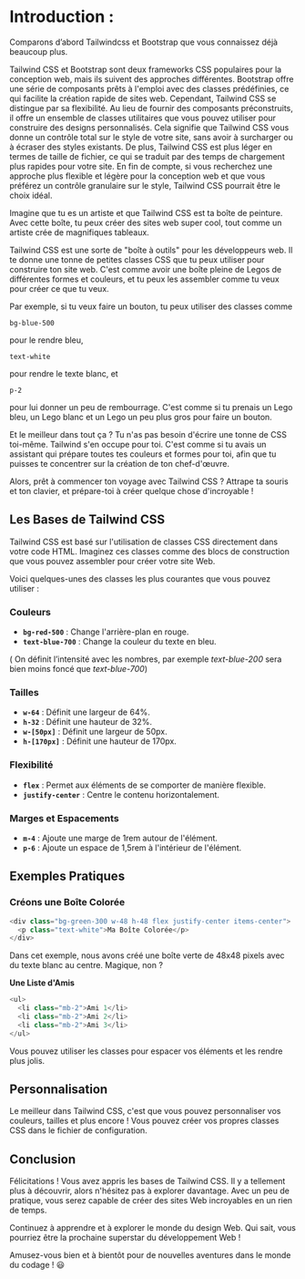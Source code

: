 # **Introduction :**

Comparons d’abord Tailwindcss et Bootstrap que vous connaissez déjà beaucoup plus. 

Tailwind CSS et Bootstrap sont deux frameworks CSS populaires pour la conception web, mais ils suivent des approches différentes. Bootstrap offre une série de composants prêts à l'emploi avec des classes prédéfinies, ce qui facilite la création rapide de sites web. Cependant, Tailwind CSS se distingue par sa flexibilité. Au lieu de fournir des composants préconstruits, il offre un ensemble de classes utilitaires que vous pouvez utiliser pour construire des designs personnalisés. Cela signifie que Tailwind CSS vous donne un contrôle total sur le style de votre site, sans avoir à surcharger ou à écraser des styles existants. De plus, Tailwind CSS est plus léger en termes de taille de fichier, ce qui se traduit par des temps de chargement plus rapides pour votre site. En fin de compte, si vous recherchez une approche plus flexible et légère pour la conception web et que vous préférez un contrôle granulaire sur le style, Tailwind CSS pourrait être le choix idéal.

Imagine que tu es un artiste et que Tailwind CSS est ta boîte de peinture. Avec cette boîte, tu peux créer des sites web super cool, tout comme un artiste crée de magnifiques tableaux. 

Tailwind CSS est une sorte de "boîte à outils" pour les développeurs web. Il te donne une tonne de petites classes CSS que tu peux utiliser pour construire ton site web. C'est comme avoir une boîte pleine de Legos de différentes formes et couleurs, et tu peux les assembler comme tu veux pour créer ce que tu veux.

Par exemple, si tu veux faire un bouton, tu peux utiliser des classes comme

```
bg-blue-500
```

pour le rendre bleu,

```
text-white
```

pour rendre le texte blanc, et

```
p-2
```

pour lui donner un peu de rembourrage. C'est comme si tu prenais un Lego bleu, un Lego blanc et un Lego un peu plus gros pour faire un bouton.

Et le meilleur dans tout ça ? Tu n'as pas besoin d'écrire une tonne de CSS toi-même. Tailwind s'en occupe pour toi. C'est comme si tu avais un assistant qui prépare toutes tes couleurs et formes pour toi, afin que tu puisses te concentrer sur la création de ton chef-d'œuvre.

Alors, prêt à commencer ton voyage avec Tailwind CSS ? Attrape ta souris et ton clavier, et prépare-toi à créer quelque chose d'incroyable !

## **Les Bases de Tailwind CSS**

Tailwind CSS est basé sur l'utilisation de classes CSS directement dans votre code HTML. Imaginez ces classes comme des blocs de construction que vous pouvez assembler pour créer votre site Web.

Voici quelques-unes des classes les plus courantes que vous pouvez utiliser :

### **Couleurs**

- **`bg-red-500`** : Change l'arrière-plan en rouge.
- **`text-blue-700`** : Change la couleur du texte en bleu.

( On définit l’intensité avec les nombres, par exemple *text-blue-200* sera bien moins foncé que *text-blue-700*)

### **Tailles**

- **`w-64`** : Définit une largeur de 64%.
- **`h-32`** : Définit une hauteur de 32%.
- **`w-[50px]`** : Définit une largeur de 50px.
- **`h-[170px]`** : Définit une hauteur de 170px.

### **Flexibilité**

- **`flex`** : Permet aux éléments de se comporter de manière flexible.
- **`justify-center`** : Centre le contenu horizontalement.

### **Marges et Espacements**

- **`m-4`** : Ajoute une marge de 1rem autour de l'élément.
- **`p-6`** : Ajoute un espace de 1,5rem à l'intérieur de l'élément.

## **Exemples Pratiques**

### **Créons une Boîte Colorée**

```php
<div class="bg-green-300 w-48 h-48 flex justify-center items-center">
  <p class="text-white">Ma Boîte Colorée</p>
</div>
```

Dans cet exemple, nous avons créé une boîte verte de 48x48 pixels avec du texte blanc au centre. Magique, non ?

**Une Liste d'Amis**

```php
<ul>
  <li class="mb-2">Ami 1</li>
  <li class="mb-2">Ami 2</li>
  <li class="mb-2">Ami 3</li>
</ul>
```

Vous pouvez utiliser les classes pour espacer vos éléments et les rendre plus jolis.

## **Personnalisation**

Le meilleur dans Tailwind CSS, c'est que vous pouvez personnaliser vos couleurs, tailles et plus encore ! Vous pouvez créer vos propres classes CSS dans le fichier de configuration.

## **Conclusion**

Félicitations ! Vous avez appris les bases de Tailwind CSS. Il y a tellement plus à découvrir, alors n'hésitez pas à explorer davantage. Avec un peu de pratique, vous serez capable de créer des sites Web incroyables en un rien de temps.

Continuez à apprendre et à explorer le monde du design Web. Qui sait, vous pourriez être la prochaine superstar du développement Web !

Amusez-vous bien et à bientôt pour de nouvelles aventures dans le monde du codage ! 😃
